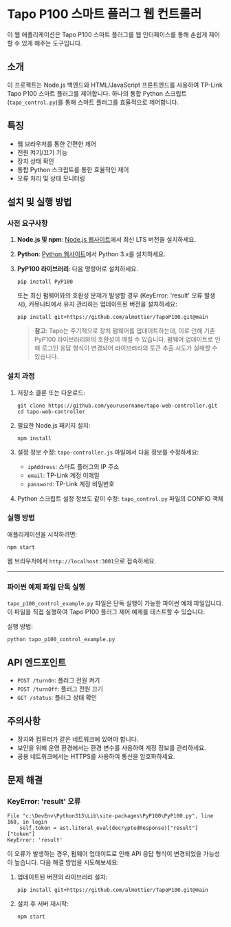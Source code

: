 # Tapo P100 스마트 플러그 웹 컨트롤러

이 웹 애플리케이션은 Tapo P100 스마트 플러그를 웹 인터페이스를 통해 손쉽게 제어할 수 있게 해주는 도구입니다.

## 소개

이 프로젝트는 Node.js 백엔드와 HTML/JavaScript 프론트엔드를 사용하여 TP-Link Tapo P100 스마트 플러그를 제어합니다.
하나의 통합 Python 스크립트(`tapo_control.py`)를 통해 스마트 플러그를 효율적으로 제어합니다.

## 특징

- 웹 브라우저를 통한 간편한 제어
- 전원 켜기/끄기 기능
- 장치 상태 확인
- 통합 Python 스크립트를 통한 효율적인 제어
- 오류 처리 및 상태 모니터링

## 설치 및 실행 방법

### 사전 요구사항

1. **Node.js 및 npm**: [Node.js 웹사이트](https://nodejs.org/)에서 최신 LTS 버전을 설치하세요.
2. **Python**: [Python 웹사이트](https://www.python.org/downloads/)에서 Python 3.x를 설치하세요.
3. **PyP100 라이브러리**: 다음 명령어로 설치하세요.
   ```
   pip install PyP100
   ```

   또는 최신 펌웨어와의 호환성 문제가 발생할 경우 (KeyError: 'result' 오류 발생 시), 커뮤니티에서 유지 관리하는 업데이트된 버전을 설치하세요:
   ```
   pip install git+https://github.com/almottier/TapoP100.git@main
   ```

   > **참고**: Tapo는 주기적으로 장치 펌웨어를 업데이트하는데, 이로 인해 기존 PyP100 라이브러리와의 호환성이 깨질 수 있습니다. 펌웨어 업데이트로 인해 로그인 응답 형식이 변경되어 라이브러리의 토큰 추출 시도가 실패할 수 있습니다.

### 설치 과정

1. 저장소 클론 또는 다운로드:
   ```
   git clone https://github.com/yourusername/tapo-web-controller.git
   cd tapo-web-controller
   ```

2. 필요한 Node.js 패키지 설치:
   ```
   npm install
   ```

3. 설정 정보 수정:
   `tapo-controller.js` 파일에서 다음 정보를 수정하세요:
   - `ipAddress`: 스마트 플러그의 IP 주소
   - `email`: TP-Link 계정 이메일
   - `password`: TP-Link 계정 비밀번호

4. Python 스크립트 설정 정보도 같이 수정:
   `tapo_control.py` 파일의 CONFIG 객체


### 실행 방법

애플리케이션을 시작하려면:
```
npm start
```

웹 브라우저에서 `http://localhost:3001`으로 접속하세요.

---

### 파이썬 예제 파일 단독 실행

`tapo_p100_control_example.py` 파일은 단독 실행이 가능한 파이썬 예제 파일입니다. 이 파일을 직접 실행하여 Tapo P100 플러그 제어 예제를 테스트할 수 있습니다.

실행 방법:
```
python tapo_p100_control_example.py
```

## API 엔드포인트

- `POST /turnOn`: 플러그 전원 켜기
- `POST /turnOff`: 플러그 전원 끄기
- `GET /status`: 플러그 상태 확인

## 주의사항

- 장치와 컴퓨터가 같은 네트워크에 있어야 합니다.
- 보안을 위해 운영 환경에서는 환경 변수를 사용하여 계정 정보를 관리하세요.
- 공용 네트워크에서는 HTTPS를 사용하여 통신을 암호화하세요.

## 문제 해결

### KeyError: 'result' 오류

```
File "c:\DevEnv\Python313\Lib\site-packages\PyP100\PyP100.py", line 168, in login
    self.token = ast.literal_eval(decryptedResponse)["result"]["token"]
KeyError: 'result'
```

이 오류가 발생하는 경우, 펌웨어 업데이트로 인해 API 응답 형식이 변경되었을 가능성이 높습니다. 다음 해결 방법을 시도해보세요:

1. 업데이트된 버전의 라이브러리 설치:
   ```
   pip install git+https://github.com/almottier/TapoP100.git@main
   ```

2. 설치 후 서버 재시작:
   ```
   npm start
   ```